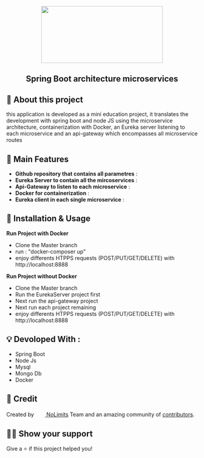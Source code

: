 <!-- Logo -->
<p align="center">
  <a href="https://closer-classroom.herokuapp.com/">
    <img height="150" width="320" src="https://encrypted-tbn0.gstatic.com/images?q=tbn:ANd9GcTbcJeyVNMiFTSQu7dcBNeuVjApcR9hSEDdyg&usqp=CAU">
  </a>
</p>

<!-- Name -->

<h2 align="center" >
  Spring Boot architecture microservices 
</h2>

<!-- Badges -->
<p align="center">
  
</p>



## :mega: About this project

this application is developed as a mini education project, it translates the development with spring boot and node JS using the microservice architecture, containerization with Docker, an Eureka server listening to each microservice and an api-gateway which encompasses all microservice routes

## :rocket: Main Features

- **Github repository that contains all parametres** : 
- **Eureka Server to contain all the mircoservices** : 
- **Api-Gateway to listen to each microservice** :
- **Docker for containerization** :
- **Eureka client in each single microservice** : 



## :wrench: Installation & Usage
**Run Project with Docker**
- Clone the Master branch
- run : "docker-composer up"
- enjoy differents HTPPS requests (POST/PUT/GET/DELETE) with http://localhost:8888

**Run Project without Docker**
- Clone the Master branch
- Run the EurekaServer project first
- Next run the api-gateway project 
- Next run each project remaining
- enjoy differents HTPPS requests (POST/PUT/GET/DELETE) with http://localhost:8888

## :bulb: Devoloped With :


- Spring Boot 
- Node Js 
- Mysql 
- Mongo Db 
- Docker



## :pencil: Credit

Created by <a href="https://firebasestorage.googleapis.com/v0/b/smart-closer.appspot.com/o/1620185280095-logo%20nolimit.png?alt=media"><img height="17" width="25" src="https://firebasestorage.googleapis.com/v0/b/smart-closer.appspot.com/o/1620185280095-logo%20nolimit.png?alt=media" /> NoLimits</a> Team and an amazing community of [contributors][20].



[20]: https://github.com/louayyahyaoui/Smart-Virtual-Classroom/graphs/contributors

## :man_astronaut: Show your support

Give a ⭐️ if this project helped you!



